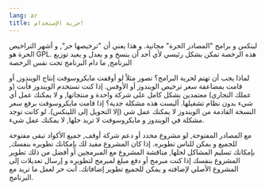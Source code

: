 ```yaml
---
lang: ar
title: حرية الإستخدام!
---
```



لينكس و برامج "المصادر الحرة" مجانية. و هذا يعني أن "ترخيصها حر", و أشهر التراخيص الحرة هو GPL.
هذه الرخصة تمكن بشكل رئيسي لأي أحد أن ينسخ و و يعدل و يعيد توزيع البرنامج, ما دام البرنامج تحت نفس الرخصة



لماذا يجب أن تهتم لحرية البرامج؟ تصور مثلاً لو أوقفت مايكروسوفت إنتاج الويندوز, أو قامت بمضاعفة سعر ترخيص الويندوز أو الأوفس.
إذا كنت تستخدم الويندوز فأنت (و عملك التجاري) معتمدين بشكل كامل على شركة واحدة و منتجاتها, و لا يمكنك عمل أي شيء بدون نظام تشغيلها. أليست هذه مشكلة جدية؟ إذا قامت مايكروسوفت برفع سعر النسخة القادمة من الويندوز لا يمكنك عمل شي (إلا التحويل إلى اللينكس). لو كانت توجد مشكلة في الويندوز و مايكروسوفت لا تريد حلها, لا يمكنك عمل شيء.



مع المصادر المفتوحة, لو مشروع محدد أو دعم شركة أوقف, جميع الأكواد تبقى مفتوحة للجميع و يمكن للناس تطويره. إذا كان المشروع مفيد لك بإمكانك تطويره بنفسك, بإمكانك تسليم المشاكل لحلها, مناقشة المشروع مع المبرمجين أو أفضل من ذلك تطوير المشروع بنفسك إذا كنت مبرمج أو دفع مبلغ لمبرمج لتطويره و إرسال تعديلات إلى المشروع الأصلي لإضافته و يمكن للجميع تطوير إضافاتك. أنت حر لعمل ما تريد مع البرنامج.






